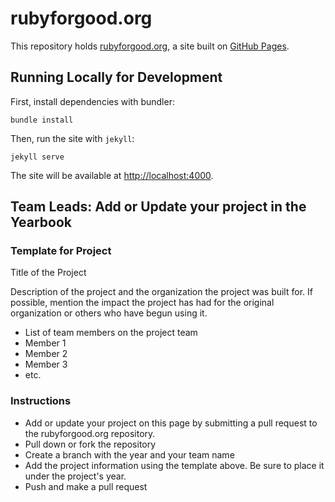 # rubyforgood.org

This repository holds [rubyforgood.org](http://rubyforgood.org), a site built on [GitHub Pages](https://pages.github.com/).

## Running Locally for Development

First, install dependencies with bundler:

```
bundle install
```

Then, run the site with `jekyll`:

```
jekyll serve
```

The site will be available at [http://localhost:4000](http://localhost:4000).

## Team Leads: Add or Update your project in the Yearbook

### Template for Project

  Title of the Project

  Description of the project and the organization the project was built for. If possible, mention the impact the project has had for the original organization or others who have begun using it.

  * List of team members on the project team
  * Member 1
  * Member 2
  * Member 3
  * etc.

### Instructions

  * Add or update your project on this page by submitting a pull request to the rubyforgood.org repository.
  * Pull down or fork the repository
  * Create a branch with the year and your team name
  * Add the project information using the template above. Be sure to place it under the project's year.
  * Push and make a pull request
